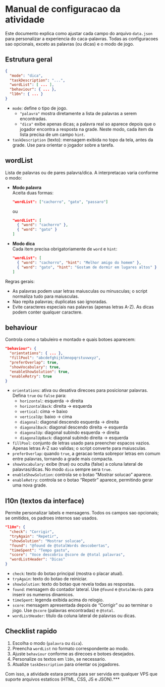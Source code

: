 # Manual de configuracao da atividade

Este documento explica como ajustar cada campo do arquivo `data.json` para personalizar a experiencia do caca-palavras. Todas as configuracoes sao opcionais, exceto as palavras (ou dicas) e o modo de jogo.

## Estrutura geral

```json
{
  "mode": "dica",
  "taskDescription": "...",
  "wordList": [ ... ],
  "behaviour": { ... },
  "l10n": { ... }
}
```

- `mode`: define o tipo de jogo.
  - `"palavra"` mostra diretamente a lista de palavras a serem encontradas.
  - `"dica"` exibe apenas dicas; a palavra real so aparece depois que o jogador encontra a resposta na grade. Neste modo, cada item da lista precisa de um campo `hint`.
- `taskDescription` (texto): mensagem exibida no topo da tela, antes da grade. Use para orientar o jogador sobre a tarefa.

## wordList

Lista de palavras ou de pares palavra/dica. A interpretacao varia conforme o modo:

- **Modo palavra**  
  Aceita duas formas:
  ```json
  "wordList": ["cachorro", "gato", "passaro"]
  ```
  ou
  ```json
  "wordList": [
    { "word": "cachorro" },
    { "word": "gato" }
  ]
  ```

- **Modo dica**  
  Cada item precisa obrigatoriamente de `word` e `hint`:
  ```json
  "wordList": [
    { "word": "cachorro", "hint": "Melhor amigo do homem" },
    { "word": "gato", "hint": "Gostam de dormir em lugares altos" }
  ]
  ```

Regras gerais:
- As palavras podem usar letras maiusculas ou minusculas; o script normaliza tudo para maiusculas.
- Nao repita palavras; duplicatas sao ignoradas.
- Evite caracteres especiais nas palavras (apenas letras A-Z). As dicas podem conter qualquer caractere.

## behaviour

Controla como o tabuleiro e montado e quais botoes aparecem:

```json
"behaviour": {
  "orientations": { ... },
  "fillPool": "abcdefghijklmnopqrstuvwxyz",
  "preferOverlap": true,
  "showVocabulary": true,
  "enableShowSolution": true,
  "enableRetry": true
}
```

- `orientations`: ativa ou desativa direcoes para posicionar palavras. Defina `true` ou `false` para:
  - `horizontal`: esquerda → direita
  - `horizontalBack`: direita → esquerda
  - `vertical`: cima → baixo
  - `verticalUp`: baixo → cima
  - `diagonal`: diagonal descendo esquerda → direita
  - `diagonalBack`: diagonal descendo direita → esquerda
  - `diagonalUp`: diagonal subindo esquerda → direita
  - `diagonalUpBack`: diagonal subindo direita → esquerda
- `fillPool`: conjunto de letras usado para preencher espacos vazios. Apenas letras A-Z sao validas; o script converte para maiusculas.
- `preferOverlap`: quando `true`, a geracao tenta sobrepor letras em comum entre palavras, tornando a grade mais compacta.
- `showVocabulary`: exibe (true) ou oculta (false) a coluna lateral de palavras/dicas. No modo `dica` sempre sera `true`.
- `enableShowSolution`: controla se o botao “Mostrar solucao” aparece.
- `enableRetry`: controla se o botao “Repetir” aparece, permitindo gerar uma nova grade.

## l10n (textos da interface)

Permite personalizar labels e mensagens. Todos os campos sao opcionais; se omitidos, os padroes internos sao usados.

```json
"l10n": {
  "check": "Corrigir",
  "tryAgain": "Repetir",
  "showSolution": "Mostrar solucao",
  "found": "@found de @totalWords descobertas",
  "timeSpent": "Tempo gasto",
  "score": "Voce descobriu @score de @total palavras",
  "wordListHeader": "Dicas"
}
```

- `check`: texto do botao principal (mostra o placar atual).
- `tryAgain`: texto do botao de reiniciar.
- `showSolution`: texto do botao que revela todas as respostas.
- `found`: mensagem do contador lateral. Use `@found` e `@totalWords` para inserir os numeros dinamicos.
- `timeSpent`: legenda exibida acima do relogio.
- `score`: mensagem apresentada depois de “Corrigir” ou ao terminar o jogo. Use `@score` (palavras encontradas) e `@total`.
- `wordListHeader`: titulo da coluna lateral de palavras ou dicas.

## Checklist rapido

1. Escolha o modo (`palavra` ou `dica`).
2. Preencha `wordList` no formato correspondente ao modo.
3. Ajuste `behaviour` conforme as direcoes e botoes desejados.
4. Personalize os textos em `l10n`, se necessario.
5. Atualize `taskDescription` para orientar os jogadores.

Com isso, a atividade estara pronta para ser servida em qualquer VPS que suporte arquivos estaticos (HTML, CSS, JS e JSON).***
